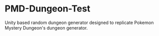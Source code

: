 # PMD-Dungeon-Test
Unity based random dungeon generator designed to replicate Pokemon Mystery Dungeon's dungeon generator. 

